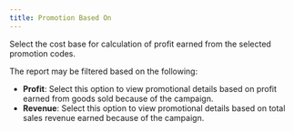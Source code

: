 ```yaml
---
title: Promotion Based On
---
```



Select the cost base for calculation of profit earned from the selected  promotion codes.


The report may be filtered based on the following:

- **Profit**:  Select this option to view promotional details based on profit earned  from goods sold because of the campaign.
- **Revenue**:  Select this option to view promotional details based on total sales revenue  earned because of the campaign.

